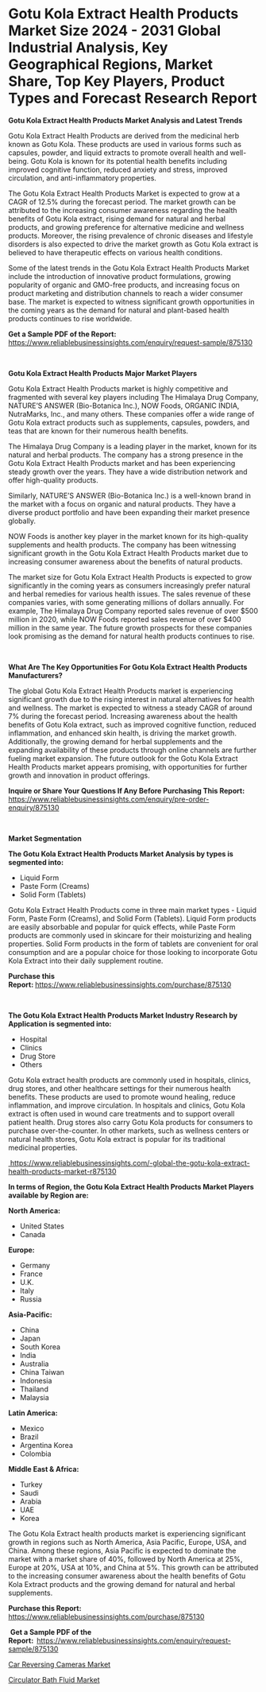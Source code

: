 <p><h1>Gotu Kola Extract Health Products Market Size 2024 - 2031 Global Industrial Analysis, Key Geographical Regions, Market Share, Top Key Players, Product Types and Forecast Research Report</h1></p><p><strong>Gotu Kola Extract Health Products Market Analysis and Latest Trends</strong></p>
<p><p>Gotu Kola Extract Health Products are derived from the medicinal herb known as Gotu Kola. These products are used in various forms such as capsules, powder, and liquid extracts to promote overall health and well-being. Gotu Kola is known for its potential health benefits including improved cognitive function, reduced anxiety and stress, improved circulation, and anti-inflammatory properties.</p><p>The Gotu Kola Extract Health Products Market is expected to grow at a CAGR of 12.5% during the forecast period. The market growth can be attributed to the increasing consumer awareness regarding the health benefits of Gotu Kola extract, rising demand for natural and herbal products, and growing preference for alternative medicine and wellness products. Moreover, the rising prevalence of chronic diseases and lifestyle disorders is also expected to drive the market growth as Gotu Kola extract is believed to have therapeutic effects on various health conditions.</p><p>Some of the latest trends in the Gotu Kola Extract Health Products Market include the introduction of innovative product formulations, growing popularity of organic and GMO-free products, and increasing focus on product marketing and distribution channels to reach a wider consumer base. The market is expected to witness significant growth opportunities in the coming years as the demand for natural and plant-based health products continues to rise worldwide.</p></p>
<p><strong>Get a Sample PDF of the Report:&nbsp;</strong> <a href="https://www.reliablebusinessinsights.com/enquiry/request-sample/875130">https://www.reliablebusinessinsights.com/enquiry/request-sample/875130</a></p>
<p>&nbsp;</p>
<p><strong>Gotu Kola Extract Health Products Major Market Players</strong></p>
<p><p>Gotu Kola Extract Health Products market is highly competitive and fragmented with several key players including The Himalaya Drug Company, NATURE’S ANSWER (Bio-Botanica Inc.), NOW Foods, ORGANIC INDIA, NutraMarks, Inc., and many others. These companies offer a wide range of Gotu Kola extract products such as supplements, capsules, powders, and teas that are known for their numerous health benefits.</p><p>The Himalaya Drug Company is a leading player in the market, known for its natural and herbal products. The company has a strong presence in the Gotu Kola Extract Health Products market and has been experiencing steady growth over the years. They have a wide distribution network and offer high-quality products.</p><p>Similarly, NATURE’S ANSWER (Bio-Botanica Inc.) is a well-known brand in the market with a focus on organic and natural products. They have a diverse product portfolio and have been expanding their market presence globally.</p><p>NOW Foods is another key player in the market known for its high-quality supplements and health products. The company has been witnessing significant growth in the Gotu Kola Extract Health Products market due to increasing consumer awareness about the benefits of natural products.</p><p>The market size for Gotu Kola Extract Health Products is expected to grow significantly in the coming years as consumers increasingly prefer natural and herbal remedies for various health issues. The sales revenue of these companies varies, with some generating millions of dollars annually. For example, The Himalaya Drug Company reported sales revenue of over $500 million in 2020, while NOW Foods reported sales revenue of over $400 million in the same year. The future growth prospects for these companies look promising as the demand for natural health products continues to rise.</p></p>
<p>&nbsp;</p>
<p><strong>What Are The Key Opportunities For Gotu Kola Extract Health Products Manufacturers?</strong></p>
<p><p>The global Gotu Kola Extract Health Products market is experiencing significant growth due to the rising interest in natural alternatives for health and wellness. The market is expected to witness a steady CAGR of around 7% during the forecast period. Increasing awareness about the health benefits of Gotu Kola extract, such as improved cognitive function, reduced inflammation, and enhanced skin health, is driving the market growth. Additionally, the growing demand for herbal supplements and the expanding availability of these products through online channels are further fueling market expansion. The future outlook for the Gotu Kola Extract Health Products market appears promising, with opportunities for further growth and innovation in product offerings.</p></p>
<p><strong>Inquire or Share Your Questions If Any Before Purchasing This Report:</strong> <a href="https://www.reliablebusinessinsights.com/enquiry/pre-order-enquiry/875130">https://www.reliablebusinessinsights.com/enquiry/pre-order-enquiry/875130</a></p>
<p>&nbsp;</p>
<p><strong>Market Segmentation</strong></p>
<p><strong>The Gotu Kola Extract Health Products Market Analysis by types is segmented into:</strong></p>
<p><ul><li>Liquid Form</li><li>Paste Form (Creams)</li><li>Solid Form (Tablets)</li></ul></p>
<p><p>Gotu Kola Extract Health Products come in three main market types - Liquid Form, Paste Form (Creams), and Solid Form (Tablets). Liquid Form products are easily absorbable and popular for quick effects, while Paste Form products are commonly used in skincare for their moisturizing and healing properties. Solid Form products in the form of tablets are convenient for oral consumption and are a popular choice for those looking to incorporate Gotu Kola Extract into their daily supplement routine.</p></p>
<p><strong>Purchase this Report:&nbsp;</strong><a href="https://www.reliablebusinessinsights.com/purchase/875130">https://www.reliablebusinessinsights.com/purchase/875130</a></p>
<p>&nbsp;</p>
<p><strong>The Gotu Kola Extract Health Products Market Industry Research by Application is segmented into:</strong></p>
<p><ul><li>Hospital</li><li>Clinics</li><li>Drug Store</li><li>Others</li></ul></p>
<p><p>Gotu Kola extract health products are commonly used in hospitals, clinics, drug stores, and other healthcare settings for their numerous health benefits. These products are used to promote wound healing, reduce inflammation, and improve circulation. In hospitals and clinics, Gotu Kola extract is often used in wound care treatments and to support overall patient health. Drug stores also carry Gotu Kola products for consumers to purchase over-the-counter. In other markets, such as wellness centers or natural health stores, Gotu Kola extract is popular for its traditional medicinal properties.</p></p>
<p><a href="https://www.reliablebusinessinsights.com/-global-the-gotu-kola-extract-health-products-market-r875130">&nbsp;https://www.reliablebusinessinsights.com/-global-the-gotu-kola-extract-health-products-market-r875130</a></p>
<p><strong>In terms of Region, the Gotu Kola Extract Health Products Market Players available by Region are:</strong></p>
<p>
    <p> <strong> North America: </strong>
        <ul>
            <li>United States</li>
            <li>Canada</li>
        </ul>
        </p> 
    <p> <strong> Europe: </strong>
        <ul>
            <li>Germany</li>
            <li>France</li>
            <li>U.K.</li>
            <li>Italy</li>
            <li>Russia</li>
        </ul>
        </p> 
    <p> <strong> Asia-Pacific: </strong>
        <ul>
            <li>China</li>
            <li>Japan</li>
            <li>South Korea</li>
            <li>India</li>
            <li>Australia</li>
            <li>China Taiwan</li>
            <li>Indonesia</li>
            <li>Thailand</li>
            <li>Malaysia</li>
        </ul>
        </p> 
    <p> <strong> Latin America: </strong>
        <ul>
            <li>Mexico</li>
            <li>Brazil</li>
            <li>Argentina Korea</li>
            <li>Colombia</li>
        </ul>
        </p> 
    <p> <strong> Middle East & Africa: </strong>
        <ul>
            <li>Turkey</li>
            <li>Saudi</li>
            <li>Arabia</li>
            <li>UAE</li>
            <li>Korea</li>
        </ul>
    </p>
    </p>
<p><p>The Gotu Kola Extract health products market is experiencing significant growth in regions such as North America, Asia Pacific, Europe, USA, and China. Among these regions, Asia Pacific is expected to dominate the market with a market share of 40%, followed by North America at 25%, Europe at 20%, USA at 10%, and China at 5%. This growth can be attributed to the increasing consumer awareness about the health benefits of Gotu Kola Extract products and the growing demand for natural and herbal supplements.</p></p>
<p><strong>Purchase this Report: </strong><a href="https://www.reliablebusinessinsights.com/purchase/875130">https://www.reliablebusinessinsights.com/purchase/875130</a></p>
<p>&nbsp;<strong>Get a Sample PDF of the Report:&nbsp;&nbsp;</strong><a href="https://www.reliablebusinessinsights.com/enquiry/request-sample/875130">https://www.reliablebusinessinsights.com/enquiry/request-sample/875130</a></p>
<p><strong></strong></p>
<p><p><a href="https://view.publitas.com/reportprime-1/strategic-insights-into-global-car-reversing-cameras-market-trends-2024-2031-covered-in-143-pages/">Car Reversing Cameras Market</a></p><p><a href="https://github.com/AutumnBerge/Market-Research-Report-List-1/blob/main/circulator-bath-fluid-market.md">Circulator Bath Fluid Market</a></p></p>